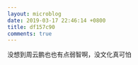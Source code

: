 ```yaml
---
layout: microblog
date: 2019-03-17 22:46:14 +0800
title: df157c90
comments: true
--- 
```


没想到周云鹏也也有点弱智啊，没文化真可怕



